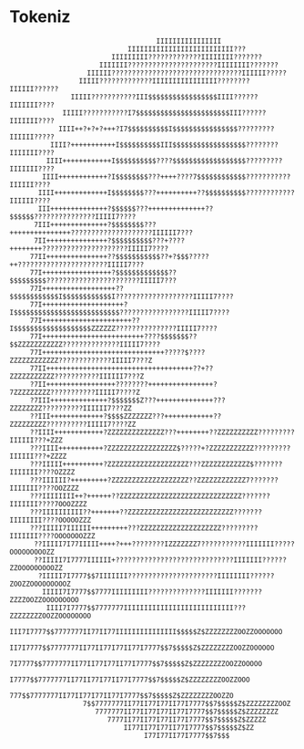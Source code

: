 Tokeniz
=======



                                        IIIIIIIIIIIIIIII                                
                                 IIIIIIIIIIIIIIIIIIIIIIIIII???                          
                             IIIIIIIII?????????????IIIIIIII???????                      
                          IIIIIII??????????????????????IIIIIIII???????                  
                       IIIIII????????????????????????????????IIIIII?????                
                     IIIII?????????????IIIIIIIIIIIIIIII????????IIIIII??????             
                   IIIII???????????III$$$$$$$$$$$$$$$$$IIII??????IIIIIII????            
                 IIIII???????????I7$$$$$$$$$$$$$$$$$$$$$$$III??????IIIIIII????          
                IIII++?+?+?+++?I7$$$$$$$$$$I$$$$$$$$$$$$$$$$?????????IIIIII?????        
              IIII?+++++++++++I$$$$$$$$$$III$$$$$$$$$$$$$$$$$$????????IIIIIII????       
             IIII++++++++++++I$$$$$$$$$$????$$$$$$$$$$$$$$$$$$?????????IIIIIII????      
            IIII++++++++++++?I$$$$$$$$???++++????7$$$$$$$$$$$$???????????IIIIII????     
           IIII+++++++++++++I$$$$$$$$???++++++++++??$$$$$$$$$$????????????IIIIII????    
           III++++++++++++++?$$$$$$???++++++++++++++??$$$$$$???????????????IIIII7????   
          7III++++++++++++++?$$$$$$$$???+++++++++++++++????????????????????IIIIII7???   
          7II+++++++++++++++?$$$$$$$$$$???+????++++++++?????????????????????IIIII7????  
         77II+++++++++++++++??$$$$$$$$$$$??+?$$$?????++??????????????????????IIIII7???  
         77I+++++++++++++++++?$$$$$$$$$$$$$??$$$$$$$$$???????????????????????IIIII7???  
         77I++++++++++++++++++??$$$$$$$$$$$$I$$$$$$$$$$$$I???????????????????IIIII7???? 
         77I++++++++++++++++++++?I$$$$$$$$$$$$$$$$$$$$$$$$$$?????????????????IIIII7???? 
         77I++++++++++++++++++++++??I$$$$$$$$$$$$$$$$$$$ZZZZZZ???????????????IIIII7???? 
         77I+++++++++++++++++++++++++????$$$$$$$??$$ZZZZZZZZZZZ??????????????IIIII7???? 
         77I++++++++++++++++++++++++++++++?????$????ZZZZZZZZZZZZ?????????????IIIII7???Z 
         77II++++++++++++++++++++++++++++++++++++??+??ZZZZZZZZZZZ???????????IIIIII7???Z 
         ?7II+++++++++++++++++????????++++++++++++++++?7ZZZZZZZZZ???????????IIIII7????Z 
         ?7III++++++++++++++?$$$$$$$Z???++++++++++++++???ZZZZZZZZ??????????IIIIII7???ZZ 
         ??III+++++++++++++?$$$$ZZZZZZZ???++++++++++++??ZZZZZZZZZ??????????IIIII7????ZZ 
         ??IIII++++++++++++?ZZZZZZZZZZZZZZ???++++++++??ZZZZZZZZZZ?????????IIIIII???+ZZZ 
         ???IIII+++++++++++?ZZZZZZZZZZZZZZZZZ$?????+?ZZZZZZZZZZZ?????????IIIIII???+ZZZZ 
         ???IIIII++++++++++?ZZZZZZZZZZZZZZZZZZZZ???ZZZZZZZZZZZZ$???????IIIIIII????OZZZZ 
         ???IIIIII?+++++++++?ZZZZZZZZZZZZZZZZZZZ??ZZZZZZZZZZZZ7???????IIIIIII????OOZZZZ 
         ???IIIIIIII++?++++++??ZZZZZZZZZZZZZZZZZZZZZZZZZZZZZZ???????IIIIIII????7OOOZZZZ 
         ???IIIIIIIIII??+++++++??ZZZZZZZZZZZZZZZZZZZZZZZZZZ???????IIIIIIII????OOOOOZZZ  
         ???IIIII7IIIIII+++++++++???ZZZZZZZZZZZZZZZZZZZZ?????????IIIIIII????OOOOOOOZZZ  
          ??IIIII7I77IIIII++++?+++????????IZZZZZZZ7???????????IIIIIII?????OOOOOOOOOZZ   
          ??IIIII7I7777IIIIII+?????????????????????????????IIIIIII??????ZZOOOOOOOOOZZ   
           ?IIIII7I7777$$7IIIIIII??????????????????????IIIIIIII??????ZOOZZOOOOOOOOOZ    
            IIIII7I7777$$7777IIIIIIIII??????????????IIIIIII???????ZZZZOOZZOOOOOOOOO     
             IIII7I7777$$7777777IIIIIIIIIIIIIIIIIIIIIIIIIII???ZZZZZZZZOOZZOOOOOOOO      
              III7I7777$$7777777II77II77IIIIIIIIIIIIIII$$$$$Z$ZZZZZZZZOOZZOOOOOOO       
               II7I7777$$7777777II77II77I77II77I7777$$7$$$$$Z$ZZZZZZZZOOZZOOOOOO        
                 7I7777$$7777777II77II77I77II77I7777$$7$$$$$Z$ZZZZZZZZOOZZOOOOO         
                  I7777$$7777777II77II77I77II77I7777$$7$$$$$Z$ZZZZZZZZOOZZOOO           
                    777$$7777777II77II77I77II77I7777$$7$$$$$Z$ZZZZZZZZOOZZO             
                      7$$7777777II77II77I77II77I7777$$7$$$$$Z$ZZZZZZZZOOZ               
                         7777777II77II77I77II77I7777$$7$$$$$Z$ZZZZZZZZ                  
                            7777II77II77I77II77I7777$$7$$$$$Z$ZZZZZ                     
                                II77II77I77II77I7777$$7$$$$$Z$ZZ                        
                                     I77I77II77I7777$$7$$$                              
